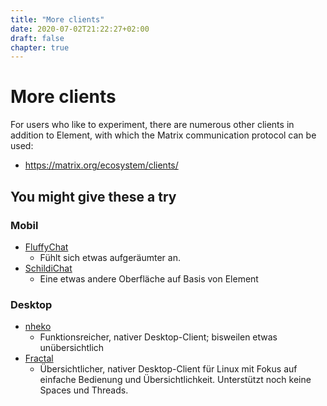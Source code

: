 ```yaml
---
title: "More clients"
date: 2020-07-02T21:22:27+02:00
draft: false
chapter: true
---
```


# More clients

For users who like to experiment, there are numerous other clients in addition to Element, with which the Matrix communication protocol can be used:

- https://matrix.org/ecosystem/clients/

## You might give these a try

### Mobil
- [FluffyChat](https://fluffychat.im/)
    - Fühlt sich etwas aufgeräumter an.
- [SchildiChat](https://schildi.chat/)
    - Eine etwas andere Oberfläche auf Basis von Element

### Desktop
- [nheko](https://nheko-reborn.github.io/)
    - Funktionsreicher, nativer Desktop-Client; bisweilen etwas unübersichtlich
- [Fractal](https://gitlab.gnome.org/World/fractal)
    - Übersichtlicher, nativer Desktop-Client für Linux mit Fokus auf einfache Bedienung und Übersichtlichkeit. Unterstützt noch keine Spaces und Threads.
